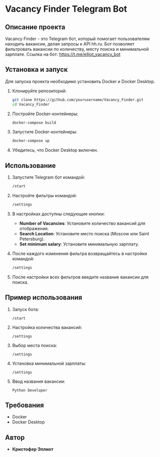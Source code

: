 # Vacancy Finder Telegram Bot

## Описание проекта

Vacancy Finder - это Telegram бот, который помогает пользователям находить вакансии, делая запросы к API hh.ru. Бот позволяет фильтровать вакансии по количеству, месту поиска и минимальной зарплате.
Ссылка на бот: https://t.me/elliot_vacancy_bot

## Установка и запуск

Для запуска проекта необходимо установить Docker и Docker Desktop.

1. Клонируйте репозиторий:
    ```sh
    git clone https://github.com/yourusername/Vacancy_Finder.git
    cd Vacancy_Finder
    ```

2. Постройте Docker-контейнеры:
    ```sh
    docker-compose build
    ```

3. Запустите Docker-контейнеры:
    ```sh
    docker-compose up
    ```

4. Убедитесь, что Docker Desktop включен.

## Использование

1. Запустите Telegram бот командой:
    ```sh
    /start
    ```

2. Настройте фильтры командой:
    ```sh
    /settings
    ```

3. В настройках доступны следующие кнопки:
    - **Number of Vacancies**: Установите количество вакансий для отображения.
    - **Search Location**: Установите место поиска (Moscow или Saint Petersburg).
    - **Set minimum salary**: Установите минимальную зарплату.

4. После каждого изменения фильтра возвращайтесь в настройки командой:
    ```sh
    /settings
    ```

5. После настройки всех фильтров введите название вакансии для поиска.

## Пример использования

1. Запуск бота:
    ```
    /start
    ```

2. Настройка количества вакансий:
    ```
    /settings
    ```

3. Выбор места поиска:
    ```
    /settings
    ```

4. Установка минимальной зарплаты:
    ```
    /settings
    ```

5. Ввод названия вакансии:
    ```
    Python Developer
    ```

## Требования

- Docker
- Docker Desktop

## Автор

- **Кристофер Эллиот**


